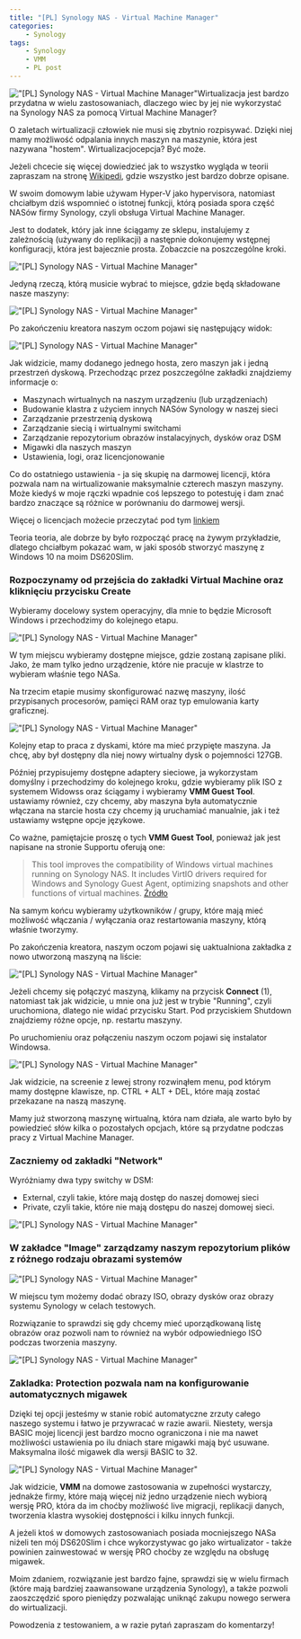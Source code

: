 ```yaml
---
title: "[PL] Synology NAS - Virtual Machine Manager"
categories:
    - Synology
tags:
    - Synology
    - VMM
    - PL post
---
```

!["[PL] Synology NAS - Virtual Machine Manager"](/assets/images/top_images/SynologyTOP.jpg)Wirtualizacja jest bardzo przydatna w wielu zastosowaniach, dlaczego wiec by jej nie wykorzystać na Synology NAS za pomocą Virtual Machine Manager?

O zaletach wirtualizacji człowiek nie musi się zbytnio rozpisywać. Dzięki niej mamy możliwość odpalania innych maszyn na maszynie, która jest nazywana "hostem". Wirtualizacjocepcja? Być może.

Jeżeli chcecie się więcej dowiedzieć jak to wszystko wygląda w teorii zapraszam na stronę [Wikipedi](https://pl.wikipedia.org/wiki/Wirtualizacja), gdzie wszystko jest bardzo dobrze opisane.

W swoim domowym labie używam Hyper-V jako hypervisora, natomiast chciałbym dziś wspomnieć o istotnej funkcji, którą posiada spora część NASów firmy Synology, czyli obsługa Virtual Machine Manager.

Jest to dodatek, który jak inne ściągamy ze sklepu, instalujemy z zależnością (używany do replikacji) a następnie dokonujemy wstępnej konfiguracji, która jest bajecznie prosta. Zobaczcie na poszczególne kroki.

!["[PL] Synology NAS - Virtual Machine Manager"](/assets/images/posts/Synology-Virtual-Machine-Manager/01.png)

Jedyną rzeczą, którą musicie wybrać to miejsce, gdzie będą składowane nasze maszyny:

!["[PL] Synology NAS - Virtual Machine Manager"](/assets/images/posts/Synology-Virtual-Machine-Manager/02.png)

Po zakończeniu kreatora naszym oczom pojawi się następujący widok:

!["[PL] Synology NAS - Virtual Machine Manager"](/assets/images/posts/Synology-Virtual-Machine-Manager/03.png)

Jak widzicie, mamy dodanego jednego hosta, zero maszyn jak i jedną przestrzeń dyskową. Przechodząc przez poszczególne zakładki znajdziemy informacje o:

* Maszynach wirtualnych na naszym urządzeniu (lub urządzeniach)
* Budowanie klastra z użyciem innych NASów Synology w naszej sieci
* Zarządzanie przestrzenią dyskową
* Zarządzanie siecią i wirtualnymi switchami
* Zarządzanie repozytorium obrazów instalacyjnych, dysków oraz DSM
* Migawki dla naszych maszyn
* Ustawienia, logi, oraz licencjonowanie

Co do ostatniego ustawienia - ja się skupię na darmowej licencji, która pozwala nam na wirtualizowanie maksymalnie czterech maszyn maszyny. Może kiedyś w moje rączki wpadnie coś lepszego to potestuję i dam znać bardzo znaczące są różnice w porównaniu do darmowej wersji.

Więcej o licencjach możecie przeczytać pod tym [linkiem](https://www.synology.com/en-global/products/VMMPro_License_Pack)

Teoria teoria, ale dobrze by było rozpocząć pracę na żywym przykładzie, dlatego chciałbym pokazać wam, w jaki sposób stworzyć maszynę z Windows 10 na moim DS620Slim.

### Rozpoczynamy od przejścia do zakładki **Virtual Machine** oraz kliknięciu przycisku **Create**

Wybieramy docelowy system operacyjny, dla mnie to będzie Microsoft Windows i przechodzimy do kolejnego etapu.

!["[PL] Synology NAS - Virtual Machine Manager"](/assets/images/posts/Synology-Virtual-Machine-Manager/04.png)

W tym miejscu wybieramy dostępne miejsce, gdzie zostaną zapisane pliki. Jako, że mam tylko jedno urządzenie, które nie pracuje w klastrze to wybieram właśnie tego NASa.

Na trzecim etapie musimy skonfigurować nazwę maszyny, ilość przypisanych procesorów, pamięci RAM oraz typ emulowania karty graficznej.

!["[PL] Synology NAS - Virtual Machine Manager"](/assets/images/posts/Synology-Virtual-Machine-Manager/05.png)

Kolejny etap to praca z dyskami, które ma mieć przypięte maszyna. Ja chcę, aby był dostępny dla niej nowy wirtualny dysk o pojemności 127GB.

Później przypisujemy dostępne adaptery sieciowe, ja wykorzystam domyślny i przechodzimy do kolejnego kroku, gdzie wybieramy plik ISO z systemem Widowss oraz ściągamy i wybieramy **VMM Guest Tool**. ustawiamy również, czy chcemy, aby maszyna była automatycznie włączana na starcie hosta czy chcemy ją uruchamiać manualnie, jak i też ustawiamy wstępne opcje językowe.

Co ważne, pamiętajcie proszę o tych **VMM Guest Tool**, ponieważ jak jest napisane na stronie Supportu oferują one:
> This tool improves the compatibility of Windows virtual machines running on Synology NAS. It includes VirtIO drivers required for Windows and Synology Guest Agent, optimizing snapshots and other functions of virtual machines. [Źródło](https://www.synology.com/pl-pl/releaseNote/WinVirtioDriver)

Na samym końcu wybieramy użytkowników / grupy, które mają mieć możliwość włączania / wyłączania oraz restartowania maszyny, którą właśnie tworzymy.

Po zakończenia kreatora, naszym oczom pojawi się uaktualniona zakładka z nowo utworzoną maszyną na liście:

!["[PL] Synology NAS - Virtual Machine Manager"](/assets/images/posts/Synology-Virtual-Machine-Manager/06.png)

Jeżeli chcemy się połączyć maszyną, klikamy na przycisk **Connect** (1), natomiast tak jak widzicie, u mnie ona już jest w trybie "Running", czyli uruchomiona, dlatego nie widać przycisku Start. Pod przyciskiem Shutdown znajdziemy różne opcje, np. restartu maszyny.

Po uruchomieniu oraz połączeniu naszym oczom pojawi się instalator Windowsa.

!["[PL] Synology NAS - Virtual Machine Manager"](/assets/images/posts/Synology-Virtual-Machine-Manager/07.png)

Jak widzicie, na screenie z lewej strony rozwinąłem menu, pod którym mamy dostępne klawisze, np. CTRL + ALT + DEL, które mają zostać przekazane na naszą maszynę.

Mamy już stworzoną maszynę wirtualną, która nam działa, ale warto było by powiedzieć słów kilka o pozostałych opcjach, które są przydatne podczas pracy z Virtual Machine Manager.

### Zaczniemy od zakładki "**Network**"

Wyróżniamy dwa typy switchy w DSM:

* External, czyli takie, które mają dostęp do naszej domowej sieci
* Private, czyli takie, które nie mają dostępu do naszej domowej sieci.

!["[PL] Synology NAS - Virtual Machine Manager"](/assets/images/posts/Synology-Virtual-Machine-Manager/08.png)

### W zakładce "**Image**" zarządzamy naszym repozytorium plików z różnego rodzaju obrazami systemów

!["[PL] Synology NAS - Virtual Machine Manager"](/assets/images/posts/Synology-Virtual-Machine-Manager/09.png)

W miejscu tym możemy dodać obrazy ISO, obrazy dysków oraz obrazy systemu Synology w celach testowych.

Rozwiązanie to sprawdzi się gdy chcemy mieć uporządkowaną listę obrazów oraz pozwoli nam to również na wybór odpowiedniego ISO podczas tworzenia maszyny.

!["[PL] Synology NAS - Virtual Machine Manager"](/assets/images/posts/Synology-Virtual-Machine-Manager/10.png)

### Zakladka: Protection pozwala nam na konfigurowanie automatycznych migawek

Dzięki tej opcji jesteśmy w stanie robić automatyczne zrzuty całego naszego systemu i łatwo je przywracać w razie awarii. Niestety, wersja BASIC mojej licencji jest bardzo mocno ograniczona i nie ma nawet możliwości ustawienia po ilu dniach stare migawki mają być usuwane. Maksymalna ilość migawek dla wersji BASIC to 32.

!["[PL] Synology NAS - Virtual Machine Manager"](/assets/images/posts/Synology-Virtual-Machine-Manager/11.png)

Jak widzicie, **VMM** na domowe zastosowania w zupełności wystarczy, jednakże firmy, które mają więcej niż jedno urządzenie niech wybiorą wersję PRO, która da im choćby możliwość live migracji, replikacji danych, tworzenia klastra wysokiej dostępności i kilku innych funkcji.

A jeżeli ktoś w domowych zastosowaniach posiada mocniejszego NASa niżeli ten mój DS620Slim i chce wykorzystywac go jako wirtualizator - także powinien zainwestować w wersję PRO choćby ze względu na obsługę migawek.

Moim zdaniem, rozwiązanie jest bardzo fajne, sprawdzi się w wielu firmach (które mają bardziej zaawansowane urządzenia Synology), a także pozwoli zaoszczędzić sporo pieniędzy pozwalając uniknąć zakupu nowego serwera do wirtualizacji.

Powodzenia z testowaniem, a w razie pytań zapraszam do komentarzy!
